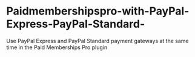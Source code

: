 # Paidmembershipspro-with-PayPal-Express-PayPal-Standard-
 Use PayPal Express and PayPal Standard payment gateways at the same time in the Paid Memberships Pro plugin
